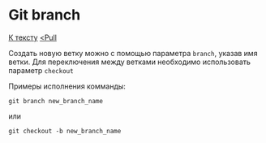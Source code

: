 # Git branch

[К тексту](readme.md) [<Pull](pull.md)

Создать новую ветку можно с помощью параметра `branch`, указав имя ветки. Для переключения между ветками необходимо использовать параметр `checkout`

Примеры исполнения комманды:

```git branch new_branch_name```

или 

```git checkout -b new_branch_name```